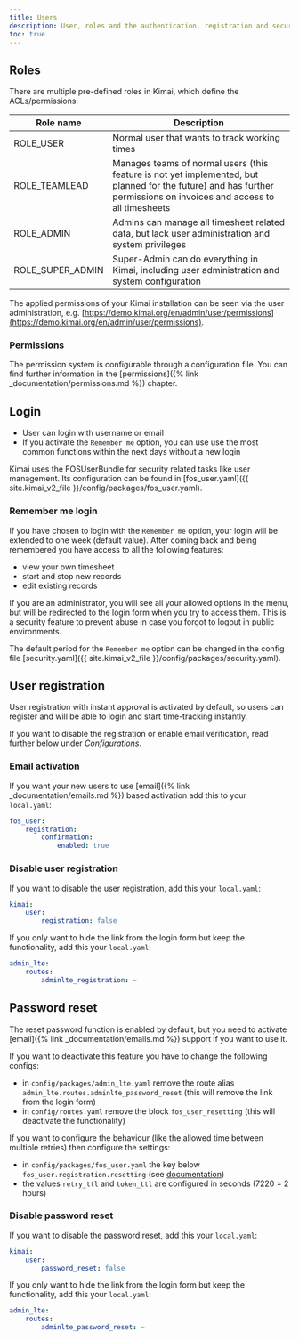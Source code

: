 ```yaml
---
title: Users
description: User, roles and the authentication, registration and security system in Kimai
toc: true
---
```


## Roles

There are multiple pre-defined roles in Kimai, which define the ACLs/permissions.

| Role name         | Description |
|---                |---|
| ROLE_USER         | Normal user that wants to track working times |
| ROLE_TEAMLEAD     | Manages teams of normal users (this feature is not yet implemented, but planned for the future) and has further permissions on invoices and access to all timesheets |
| ROLE_ADMIN        | Admins can manage all timesheet related data, but lack user administration and system privileges |
| ROLE_SUPER_ADMIN  | Super-Admin can do everything in Kimai, including user administration and system configuration |

The applied permissions of your Kimai installation can be seen via the user administration, 
e.g. [https://demo.kimai.org/en/admin/user/permissions](https://demo.kimai.org/en/admin/user/permissions).

### Permissions

The permission system is configurable through a configuration file. You can find further information in the [permissions]({% link _documentation/permissions.md %}) chapter. 

## Login

- User can login with username or email
- If you activate the `Remember me` option, you can use use the most common functions within the next days without a new login

Kimai uses the FOSUserBundle for security related tasks like user management. 
Its configuration can be found in [fos_user.yaml]({{ site.kimai_v2_file }}/config/packages/fos_user.yaml).

### Remember me login

If you have chosen to login with the `Remember me` option, your login will be extended to one week (default value).
After coming back and being remembered you have access to all the following features:
 
- view your own timesheet
- start and stop new records
- edit existing records

If you are an administrator, you will see all your allowed options in the menu, but will be redirected to the login 
form when you try to access them. This is a security feature to prevent abuse in case you forgot to logout in public 
environments.

The default period for the `Remember me` option can be changed in the config file [security.yaml]({{ site.kimai_v2_file }}/config/packages/security.yaml). 

## User registration

User registration with instant approval is activated by default, so users can register and will be able to login and start time-tracking instantly.

If you want to disable the registration or enable email verification, read further below under _Configurations_.

### Email activation
If you want your new users to use [email]({% link _documentation/emails.md %}) based activation add this to your `local.yaml`:

```yaml
fos_user:
    registration:
        confirmation:
            enabled: true
```

### Disable user registration 

If you want to disable the user registration, add this your `local.yaml`: 
```yaml
kimai:
    user:
        registration: false
```

If you only want to hide the link from the login form but keep the functionality, add this your `local.yaml`: 
```yaml
admin_lte:
    routes:
        adminlte_registration: ~
```

## Password reset

The reset password function is enabled by default, but you need to activate [email]({% link _documentation/emails.md %}) support if you want to use it.

If you want to deactivate this feature you have to change the following configs:

- in `config/packages/admin_lte.yaml` remove the route alias `admin_lte.routes.adminlte_password_reset` (this will remove the link from the login form)
- in `config/routes.yaml` remove the block `fos_user_resetting` (this will deactivate the functionality)

If you want to configure the behaviour (like the allowed time between multiple retries) then configure the settings:

- in `config/packages/fos_user.yaml` the key below `fos_user.registration.resetting` (see [documentation](https://symfony.com/doc/current/bundles/FOSUserBundle/configuration_reference.html))
- the values `retry_ttl` and `token_ttl` are configured in seconds (7220 = 2 hours) 

### Disable password reset 

If you want to disable the password reset, add this your `local.yaml`: 
```yaml
kimai:
    user:
        password_reset: false
```

If you only want to hide the link from the login form but keep the functionality, add this your `local.yaml`: 
```yaml
admin_lte:
    routes:
        adminlte_password_reset: ~
```

